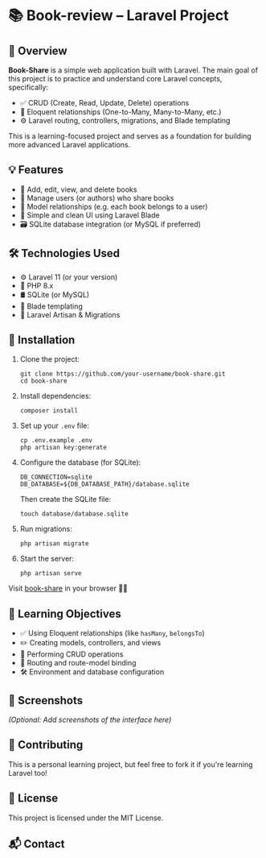 <!DOCTYPE html>
<html lang="en">
<head>
  <meta charset="UTF-8">
  <title>Book-Share – Laravel Project</title>
</head>
<body>

  <h1>📚 Book-review – Laravel Project</h1>

  <h2>📝 Overview</h2>
  <p>
    <strong>Book-Share</strong> is a simple web application built with Laravel. The main goal of this project is to practice and understand core Laravel concepts, specifically:
  </p>
  <ul>
    <li>✅ CRUD (Create, Read, Update, Delete) operations</li>
    <li>🔗 Eloquent relationships (One-to-Many, Many-to-Many, etc.)</li>
    <li>⚙️ Laravel routing, controllers, migrations, and Blade templating</li>
  </ul>
  <p>This is a learning-focused project and serves as a foundation for building more advanced Laravel applications.</p>

  <h2>💡 Features</h2>
  <ul>
    <li>📖 Add, edit, view, and delete books</li>
    <li>👤 Manage users (or authors) who share books</li>
    <li>🔁 Model relationships (e.g. each book belongs to a user)</li>
    <li>🧩 Simple and clean UI using Laravel Blade</li>
    <li>🗃️ SQLite database integration (or MySQL if preferred)</li>
  </ul>

  <h2>🛠️ Technologies Used</h2>
  <ul>
    <li>⚙️ Laravel 11 (or your version)</li>
    <li>🐘 PHP 8.x</li>
    <li>🛢️ SQLite (or MySQL)</li>
    <li>🎨 Blade templating</li>
    <li>🧪 Laravel Artisan & Migrations</li>
  </ul>

  <h2>📂 Installation</h2>
  <ol>
    <li>Clone the project:
      <pre><code>git clone https://github.com/your-username/book-share.git
cd book-share</code></pre>
    </li>
    <li>Install dependencies:
      <pre><code>composer install</code></pre>
    </li>
    <li>Set up your <code>.env</code> file:
      <pre><code>cp .env.example .env
php artisan key:generate</code></pre>
    </li>
    <li>Configure the database (for SQLite):
      <pre><code>DB_CONNECTION=sqlite
DB_DATABASE=${DB_DATABASE_PATH}/database.sqlite</code></pre>
      Then create the SQLite file:
      <pre><code>touch database/database.sqlite</code></pre>
    </li>
    <li>Run migrations:
      <pre><code>php artisan migrate</code></pre>
    </li>
    <li>Start the server:
      <pre><code>php artisan serve</code></pre>
    </li>
  </ol>
  <p>Visit <a href="https://book-review-wispy-cloud-3700.fly.dev/" target="_blank">book-share</a> in your browser 🧑‍💻</p>

  <h2>🧠 Learning Objectives</h2>
  <ul>
    <li>✅ Using Eloquent relationships (like <code>hasMany</code>, <code>belongsTo</code>)</li>
    <li>✏️ Creating models, controllers, and views</li>
    <li>🔁 Performing CRUD operations</li>
    <li>🧭 Routing and route-model binding</li>
    <li>🛠️ Environment and database configuration</li>
  </ul>

  <h2>📸 Screenshots</h2>
  <p><em>(Optional: Add screenshots of the interface here)</em></p>

  <h2>🤝 Contributing</h2>
  <p>This is a personal learning project, but feel free to fork it if you're learning Laravel too!</p>

  <h2>📄 License</h2>
  <p>This project is licensed under the MIT License.</p>

  <h2>📬 Contact</h2>

</body>
</html>
